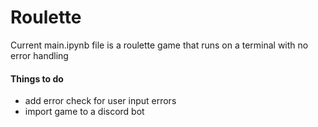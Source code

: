 # Roulette

Current main.ipynb file is a roulette game that runs on a terminal with no error handling  

#### Things to do
- add error check for user input errors
- import game to a discord bot